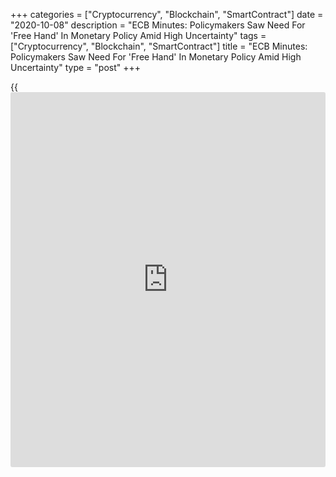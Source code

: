 +++
categories = ["Cryptocurrency", "Blockchain", "SmartContract"]
date = "2020-10-08"
description = "ECB Minutes: Policymakers Saw Need For 'Free Hand' In Monetary Policy Amid High Uncertainty"
tags = ["Cryptocurrency", "Blockchain", "SmartContract"]
title = "ECB Minutes: Policymakers Saw Need For 'Free Hand' In Monetary Policy Amid High Uncertainty"
type = "post"
+++

{{<iframe id="large-banner" src="https://www.bounty.group/#slide=12.0" width="100%" height="600" scrolling="no" style="border: 0px solid rgb(216, 221, 230); border-radius: 3px;">}}

European Central Bank [policy](https://www.fintechee.com/policy/)makers saw the need for latitude in monetary
[policy](https://www.fintechee.com/policy/) to tackle the difficult economic situation as the outlook remains
highly uncertain in the absence of a permanent cure for the
[coronavirus][1] and political factors such as Brexit transition and US
presidential election, minutes of the September [policy](https://www.fintechee.com/policy/) meeting showed on
Thursday.

"In the prevailing environment of high uncertainty, keeping a steady
hand with respect to monetary [policy](https://www.fintechee.com/policy/) was seen as most appropriate," the
minutes, which the ECB calls "account", of the September 9-10 Governing
Council meeting showed.

"At the same time, the case was made for keeping a "free hand" in view
of the elevated uncertainty, underpinning the need to carefully assess
all incoming information, including the euro exchange rate, and to
maintain flexibility in taking appropriate [policy](https://www.fintechee.com/policy/) action if and when
needed."

Rate-setters stressed that the Covid-19 pandemic situation, the ongoing
Brexit deal negotiations, US presidential election and fiscal [policy](https://www.fintechee.com/policy/)
decisions of euro area member countries must be closely monitored.

The ECB hopes to reduce the pace of monthly asset purchases under its
Pandemic Emergency Purchase Programme,or PEPP, as the tensions in
financial [markets][2] subside, to allow to build buffers against future
crises.

In the September [policy](https://www.fintechee.com/policy/) session, the central bank left its key interest
rates and its PEPP unchanged, and reaffirmed its forward guidance.

For comments and feedback [contact](https://www.playgroundfx.com/contact/): editorial@rtt[news](https://www.letsplayfx.com/blog/forex-news-website/).com

[Economic News][3]

 **What parts of the world are seeing the best (and worst) economic
performances lately? Click[here][4] to check out our [Econ Scorecard][4]
and find out! See up-to-the-moment [ranking](https://www.playgroundfx.com/blog/crypto-exchange-ranking/)s for the best and worst
performers in [GDP][5], [unemployment rate][6], [inflation][7] and much
more.**

   1. www.rtt[news](https://www.letsplayfx.com/blog/forex-news-website/).com/list/coronavirus.aspx
   2. www.rtt[news](https://www.letsplayfx.com/blog/forex-news-website/).com/Content/Markets.aspx
   3. www.rtt[news](https://www.letsplayfx.com/blog/forex-news-website/).com/Content/EconomicNews.aspx
   4. www.rtt[news](https://www.letsplayfx.com/blog/forex-news-website/).com/economic-scorecard/world-rank/unemployment-rate/highest-performance.aspx
   5. www.rtt[news](https://www.letsplayfx.com/blog/forex-news-website/).com/economic-scorecard/world-rank/GDP/highest-performance.aspx
   6. www.rtt[news](https://www.letsplayfx.com/blog/forex-news-website/).com/economic-scorecard/world-rank/unemployment-rate/lowest-performance.aspx
   7. www.rtt[news](https://www.letsplayfx.com/blog/forex-news-website/).com/economic-scorecard/world-rank/CPI/highest-performance.aspx